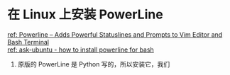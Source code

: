 # 在 Linux 上安装 PowerLine  
[ref: Powerline – Adds Powerful Statuslines and Prompts to Vim Editor and Bash Terminal](https://www.tecmint.com/powerline-adds-powerful-statuslines-and-prompts-to-vim-and-bash/)  
[ref: ask-ubuntu - how to install powerline for bash](https://askubuntu.com/questions/283908/how-can-i-install-and-use-powerline-plugin/953875#953875)  

1. 原版的 PowerLine 是 Python 写的，所以安装它，我们
